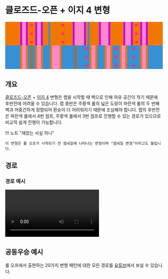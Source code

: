 # 클로즈드-오픈 + 이지 4 변형

![Closed-Open + Easy 4](../images/variations/closed-open-easy-4.jpg)

## 개요

[클로즈드-오픈](../rolls/closed-open-open-closed#주황색-롤) + [이지 4](../rolls/easy-4.md#파란색-롤) 변형은 랩을 시작할 때 벽으로 인해 여유 공간이 적기 때문에 후반전에 어려울 수 있습니다. 랩 중반은 주황색 롤의 넓은 도랑이 파란색 롤의 두 번째 벽과 어중간하게 정렬되어 환승이 더 어려워지기 때문에 조심해야 합니다. 랩의 후반전은 파란색 롤에서 4번 점프, 주황색 롤에서 3번 점프로 진행할 수 있는 경로가 있으므로 비교적 쉽게 진행이 가능합니다.

!!! 노트 "재밌는 사실 하나"

    이 변형은 롤 오프가 시작되기 전 썸네일에 나타나는 변형이며 "썸네일 변형"이라고도 불립니다.

## 경로

### 경로 예시

<video controls>
  <source src="../../images/variations/closed-open-easy-4-standard-path.mp4" type="video/mp4">
</video>

## 공동우승 예시

롤 오프에서 출현하는 20가지 변형 패턴에 대한 모든 경로를 [유튜브](https://www.youtube.com/playlist?list=PLG_QNSp9ZgJLWYSNl4vY26VJCZeOQHO1F)에서 보실 수 있습니다.
